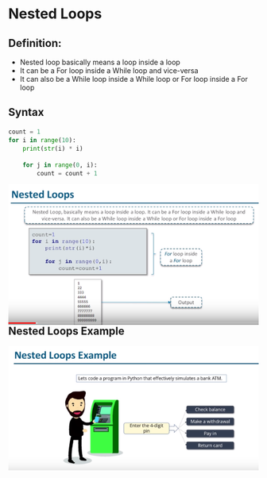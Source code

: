 # Nested Loops

## Definition:

- Nested loop basically means a loop inside a loop
- It can be a For loop inside a While loop and vice-versa
- It can also be a While loop inside a While loop or For loop inside a For loop

## Syntax

```python
count = 1
for i in range(10):
    print(str(i) * i)

    for j in range(0, i):
        count = count + 1
```

<img src="../images/05/007.PNG" alt="nested loop" style="float: left;">

## Nested Loops Example

<img src="../images/05/008.PNG" alt="nested loop example" style="float: left;">
